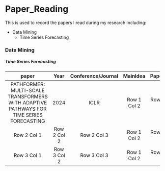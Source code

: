 # Paper_Reading

This is used to record the papers I read during my research including:
- Data Mining
    - Time Series Forecasting

### Data Mining

##### Time Series Forecasting

<!-- 论文名，年份，会议，内容，文章链接，代码链接，解读链接 -->
| paper | Year | Conference/Journal | MainIdea | PaperLink | CodeLink | PersonalInterpretation |
|:----------:|:----------:|:----------:|:----------:|:----------:|:----------:|:----------:|
| PATHFORMER: MULTI-SCALE TRANSFORMERS WITH ADAPTIVE PATHWAYS FOR TIME SERIES FORECASTING | 2024 | ICLR | Row 1 Col 2 | Row 1 Col 3 | Row 1 Col 2 | Row 1 Col 3 |
| Row 2 Col 1 | Row 2 Col 2 | Row 2 Col 3 | Row 1 Col 2 | Row 1 Col 3 | Row 1 Col 2 | Row 1 Col 3 |
| Row 3 Col 1 | Row 3 Col 2 | Row 3 Col 3 | Row 1 Col 2 | Row 1 Col 3 | Row 1 Col 2 | Row 1 Col 3 |